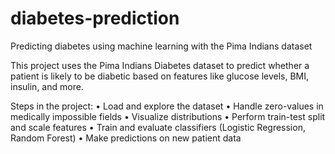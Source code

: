 # diabetes-prediction
Predicting diabetes using machine learning with the Pima Indians dataset

This project uses the Pima Indians Diabetes dataset to predict whether a patient is likely to be diabetic based on features like glucose levels, BMI, insulin, and more.

Steps in the project:
	•	Load and explore the dataset
	•	Handle zero-values in medically impossible fields
	•	Visualize distributions
	•	Perform train-test split and scale features
	•	Train and evaluate classifiers (Logistic Regression, Random Forest)
	•	Make predictions on new patient data